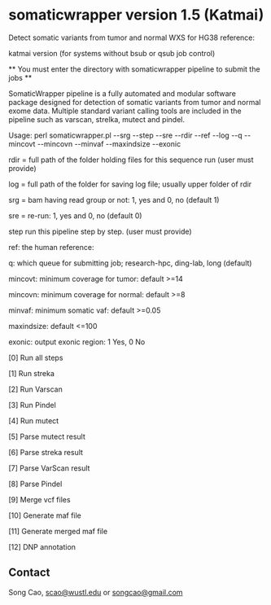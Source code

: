 # somaticwrapper version 1.5 (Katmai)  ##

Detect somatic variants from tumor and normal WXS for HG38 reference:

katmai version (for systems without bsub or qsub job control)

** You must enter the directory with somaticwrapper pipeline to submit the jobs **

SomaticWrapper pipeline is a fully automated and modular software package designed for detection of somatic variants from tumor and normal exome data. Multiple standard variant calling tools are included in the pipeline such as varscan, strelka, mutect and pindel.

Usage: perl somaticwrapper.pl  --srg --step --sre --rdir --ref --log --q --mincovt --mincovn --minvaf --maxindsize --exonic 

rdir = full path of the folder holding files for this sequence run (user must provide)

log = full path of the folder for saving log file; usually upper folder of rdir

srg = bam having read group or not: 1, yes and 0, no (default 1)

sre = re-run: 1, yes and 0, no  (default 0)

step run this pipeline step by step. (user must provide)

ref: the human reference: 

q: which queue for submitting job; research-hpc, ding-lab, long (default)

mincovt: minimum coverage for tumor: default >=14

mincovn: minimum coverage for normal: default >=8

minvaf: minimum somatic vaf: default >=0.05

maxindsize: default <=100

exonic: output exonic region: 1 Yes, 0 No


[0]  Run all steps 

[1]  Run streka 

[2]  Run Varscan 

[3]  Run Pindel 

[4]  Run mutect 

[5]  Parse mutect result 

[6]  Parse streka result 

[7]  Parse VarScan result 

[8]  Parse Pindel 

[9]  Merge vcf files   

[10] Generate maf file  

[11] Generate merged maf file 

[12] DNP annotation  

## Contact ##

Song Cao, scao@wustl.edu or songcao@gmail.com
